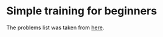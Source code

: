 # Simple training for beginners
The problems list was taken from [here](https://codeforces.com/blog/entry/82143).
